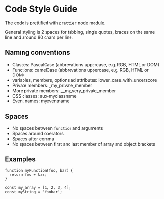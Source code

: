 # Code Style Guide

The code is prettified with `prettier` node module.

General styling is 2 spaces for tabbing, single quotes, braces on the
same line and around 80 chars per line.

## Naming conventions

- Classes: PascalCase (abbrevations uppercase, e.g. RGB, HTML or DOM)
- Functions: camelCase (abbrevations uppercase, e.g. RGB, HTML or DOM)
- variables, members, options ad attributes: lower_case_with_underscore
- Private members: \_my_private_member
- More private members: \_\_my_very_private_member
- CSS classes: aux-myclassname
- Event names: myeventname

## Spaces

- No spaces between `function` and arguments
- Spaces around operators
- Spaces after comma
- No spaces between first and last member of array and object brackets

## Examples

```
function myFunction(foo, bar) {
  return foo + bar;
}

const my_array = [1, 2, 3, 4];
const myString = 'foobar';
```
